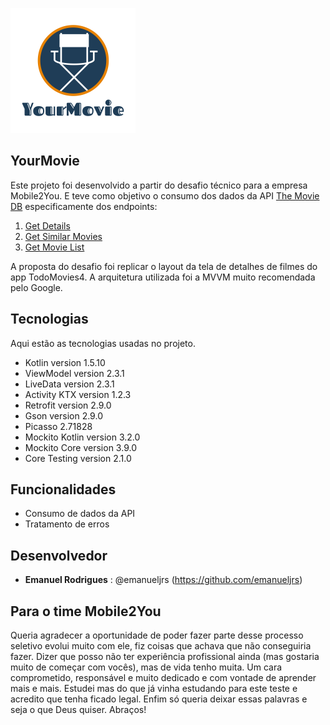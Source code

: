 ![Logo of the project](https://github.com/emanueljrs/YourMovie/blob/master/readme_images/logo_your_movie.png)

## YourMovie
 
Este projeto foi desenvolvido a partir do desafio técnico para a empresa Mobile2You. E teve como objetivo o consumo dos dados da API [The Movie DB](https://api.themoviedo.org/3) especificamente dos endpoints:

1. [Get Details](https://developers.themoviedb.org/3/movies/get-movie-details)
2. [Get Similar Movies](https://developers.themoviedb.org/3/movies/get-similar-movies)
3. [Get Movie List](https://developers.themoviedb.org/3/genres/get-movie-list)

A proposta do desafio foi replicar o layout da tela de detalhes de filmes do app TodoMovies4. A arquitetura utilizada foi a MVVM muito recomendada pelo Google.

## Tecnologias

Aqui estão as tecnologias usadas no projeto.

* Kotlin version 1.5.10
* ViewModel version 2.3.1
* LiveData version 2.3.1
* Activity KTX version 1.2.3
* Retrofit version 2.9.0
* Gson version 2.9.0
* Picasso 2.71828
* Mockito Kotlin version 3.2.0
* Mockito Core version 3.9.0
* Core Testing version 2.1.0

## Funcionalidades

 - Consumo de dados da API
 - Tratamento de erros

## Desenvolvedor

* **Emanuel Rodrigues** : @emanueljrs (https://github.com/emanueljrs)

## Para o time Mobile2You

Queria agradecer a oportunidade de poder fazer parte desse processo seletivo evolui muito com ele, fiz coisas que achava que não conseguiria fazer. Dizer que posso não ter experiência profissional ainda (mas gostaria muito de começar com vocês), mas de vida tenho muita. Um cara comprometido, responsável e muito dedicado e com vontade de aprender mais e mais. Estudei mas do que já vinha estudando para este teste e acredito que tenha ficado legal. Enfim só queria deixar essas palavras e seja o que Deus quiser. Abraços!
